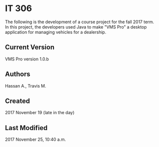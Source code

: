 # IT 306
The following is the development of a course project for the fall 2017 term.  In this project, the developers used Java to make "VMS Pro" a desktop application for managing vehicles for a dealership.

## Current Version
VMS Pro version 1.0.b

## Authors
Hassan A.,
Travis M.

## Created
2017 November 19 (late in the day)

## Last Modified
2017 November 25, 10:40 a.m.
